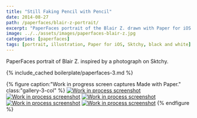 ```yaml
---
title: "Still Faking Pencil with Pencil"
date: 2014-08-27
path: /paperfaces/blair-z-portrait/
excerpt: "PaperFaces portrait of the Blair Z. drawn with Paper for iOS on an iPad."
image: ../../assets/images/paperfaces-blair-z.jpg
categories: [paperfaces]
tags: [portrait, illustration, Paper for iOS, Sktchy, black and white]
---
```


PaperFaces portrait of Blair Z. inspired by a photograph on Sktchy.

{% include_cached boilerplate/paperfaces-3.md %}

{% figure caption:"Work in progress screen captures Made with Paper." class:"gallery-3-col" %}
[![Work in process screenshot](../../assets/images/paperfaces-blair-z-process-1-600.jpg)](../../assets/images/paperfaces-blair-z-process-1-lg.jpg) [![Work in process screenshot](../../assets/images/paperfaces-blair-z-process-2-600.jpg)](../../assets/images/paperfaces-blair-z-process-2-lg.jpg) [![Work in process screenshot](../../assets/images/paperfaces-blair-z-process-3-600.jpg)](../../assets/images/paperfaces-blair-z-process-3-lg.jpg) [![Work in process screenshot](../../assets/images/paperfaces-blair-z-process-4-600.jpg)](../../assets/images/paperfaces-blair-z-process-4-lg.jpg) [![Work in process screenshot](../../assets/images/paperfaces-blair-z-process-5-600.jpg)](../../assets/images/paperfaces-blair-z.jpg)
{% endfigure %}
